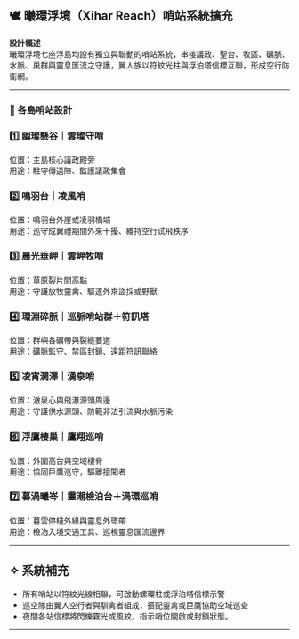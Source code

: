 
## 🕊️ 曦環浮境（Xihar Reach）哨站系統擴充

**設計概述**  
曦環浮境七座浮島均設有獨立與聯動的哨站系統，串接議政、聖台、牧區、礦脈、水脈、巢群與靈息匯流之守護，翼人族以符紋光柱與浮泊塔信標互聯，形成空行防衛網。

---

### 📌 各島哨站設計

### 1️⃣ 幽璨懸谷｜雲璨守哨  
位置：主島核心議政殿旁  
用途：駐守傳送陣、監護議政集會

### 2️⃣ 鳴羽台｜凌風哨  
位置：鳴羽台外崖或凌羽橋端  
用途：巡守成翼禮期間外來干擾、維持空行試飛秩序

### 3️⃣ 晨光垂岬｜雲岬牧哨  
位置：草原裂片間高點  
用途：守護放牧靈禽、驅逐外來盜採或野獸

### 4️⃣ 環淵碎脈｜巡脈哨站群＋符訊塔  
位置：群嶼各礦帶與裂縫要道  
用途：礦脈監守、禁區封鎖、遠距符訊聯絡

### 5️⃣ 凌宵潤澤｜湧泉哨  
位置：澈泉心與飛瀑源頭周邊  
用途：守護供水源頭、防範非法引流與水脈污染

### 6️⃣ 浮鷹棲巢｜鷹翔巡哨  
位置：外圍高台與空域棲脊  
用途：協同巨鷹巡守，驅離擅闖者

### 7️⃣ 暮渦曦岑｜靈潮檢泊台＋渦環巡哨  
位置：暮雲停棧外緣與靈息外環帶  
用途：檢泊入境交通工具、巡視靈息匯流邊界

---

## ✧ 系統補充

- 所有哨站以符紋光線相聯，可啟動螺環柱或浮泊塔信標示警  
- 巡空隊由翼人空行者與馴禽者組成，搭配靈禽或巨鷹協助空域巡查  
- 夜間各站信標將閃爍霧光或風紋，指示哨位開啟或封鎖狀態。

---
